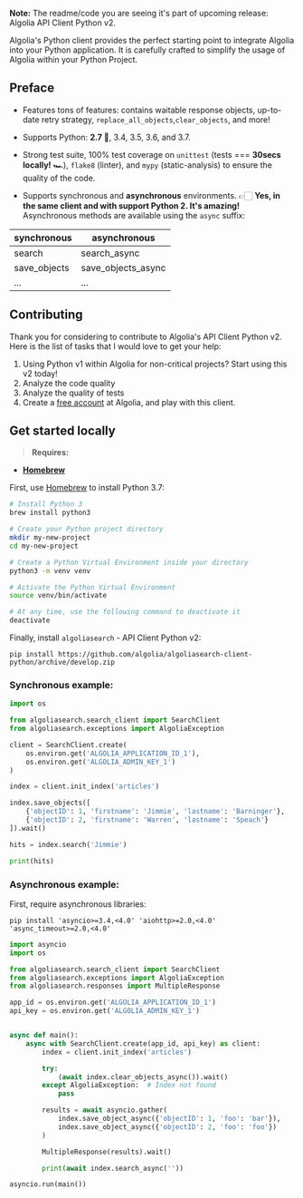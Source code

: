 **Note:** The readme/code you are seeing it's part of upcoming release: Algolia API Client Python v2.

Algolia's Python client provides the perfect starting point to integrate
Algolia into your Python application. It is carefully crafted to simplify the usage
of Algolia within your Python Project.

## Preface

- Features tons of features: contains waitable response objects, up-to-date retry strategy, `replace_all_objects`,`clear_objects`, and more!

- Supports Python: **2.7 🥳**, 3.4, 3.5, 3.6, and 3.7.

- Strong test suite, 100% test coverage on `unittest` (tests === **30secs locally!** 🏎), `flake8` 
(linter), and `mypy` (static-analysis) to ensure the quality of the code.

- Supports synchronous and **asynchronous** environments. 👉🏻 **Yes, in the same client and with support Python 2. It's amazing!** Asynchronous methods are available using the `async` suffix:

| synchronous   | asynchronous          |
|-------------- |--------------------   |
| search        | search_async          |
| save_objects  | save_objects_async    |
| ...           | ...                   |

## Contributing

Thank you for considering to contribute to Algolia's API Client Python v2. Here is the list of tasks that I would love to get your help:

1. Using Python v1 within Algolia for non-critical projects? Start using this v2 today!
3. Analyze the code quality
4. Analyze the quality of tests
5. Create a [free account](https://www.algolia.com/users/sign_up/hacker) at Algolia, and play with this client.

## Get started locally

> **Requires:**
- **[Homebrew](https://brew.sh)**

First, use [Homebrew](https://brew.sh) to install Python 3.7:
```bash
# Install Python 3
brew install python3

# Create your Python project directory
mkdir my-new-project
cd my-new-project

# Create a Python Virtual Environment inside your directory
python3 -m venv venv

# Activate the Python Virtual Environment
source venv/bin/activate

# At any time, use the following command to deactivate it
deactivate
```

Finally, install `algoliasearch` - API Client Python v2:
```
pip install https://github.com/algolia/algoliasearch-client-python/archive/develop.zip
```

### Synchronous example:

```py
import os

from algoliasearch.search_client import SearchClient
from algoliasearch.exceptions import AlgoliaException

client = SearchClient.create(
    os.environ.get('ALGOLIA_APPLICATION_ID_1'),
    os.environ.get('ALGOLIA_ADMIN_KEY_1')
)

index = client.init_index('articles')

index.save_objects([
    {'objectID': 1, 'firstname': 'Jimmie', 'lastname': 'Barninger'},
    {'objectID': 2, 'firstname': 'Warren', 'lastname': 'Speach'}
]).wait()

hits = index.search('Jimmie')

print(hits)
```

### Asynchronous example:

First, require asynchronous libraries:

```
pip install 'asyncio>=3.4,<4.0' 'aiohttp>=2.0,<4.0' 'async_timeout>=2.0,<4.0'
```


```py
import asyncio
import os

from algoliasearch.search_client import SearchClient
from algoliasearch.exceptions import AlgoliaException
from algoliasearch.responses import MultipleResponse

app_id = os.environ.get('ALGOLIA_APPLICATION_ID_1')
api_key = os.environ.get('ALGOLIA_ADMIN_KEY_1')


async def main():
    async with SearchClient.create(app_id, api_key) as client:
        index = client.init_index('articles')

        try:
            (await index.clear_objects_async()).wait()
        except AlgoliaException:  # Index not found
            pass

        results = await asyncio.gather(
            index.save_object_async({'objectID': 1, 'foo': 'bar'}),
            index.save_object_async({'objectID': 2, 'foo': 'foo'})
        )

        MultipleResponse(results).wait()

        print(await index.search_async(''))

asyncio.run(main())
```
